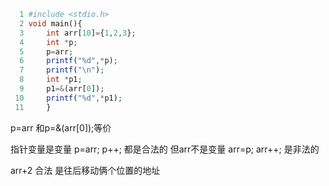 ```php
  1 #include <stdio.h>
  2 void main(){
  3     int arr[10]={1,2,3};
  4     int *p;
  5     p=arr;
  6     printf("%d",*p);
  7     printf("\n");
  8     int *p1;
  9     p1=&(arr[0]);
 10     printf("%d",*p1);
 11     }
```
p=arr 和p=&(arr[0]);等价

指针变量是变量
p=arr;
p++;
都是合法的
但arr不是变量
arr=p;
arr++;
是非法的

arr+2 合法 是往后移动俩个位置的地址
